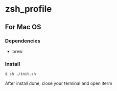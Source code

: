 # zsh_profile

## For Mac OS
### Dependencies
 - brew
### Install
```bash
$ sh ./init.sh
```
After install done, close your terminal and open iterm
